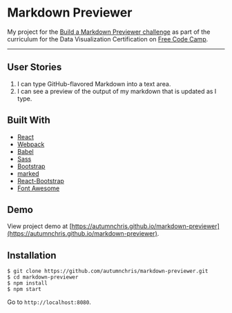 # Markdown Previewer

My project for the [Build a Markdown Previewer challenge](https://www.freecodecamp.org/challenges/build-a-markdown-previewer) as part of the curriculum for the Data Visualization Certification on [Free Code Camp](https://www.freecodecamp.org).

---

## User Stories
1. I can type GitHub-flavored Markdown into a text area.
2. I can see a preview of the output of my markdown that is updated as I type.

## Built With
* [React](https://reactjs.org)
* [Webpack](https://webpack.js.org)
* [Babel](https://babeljs.io)
* [Sass](http://sass-lang.com)
* [Bootstrap](https://getbootstrap.com)
* [marked](https://www.npmjs.com/package/marked)
* [React-Bootstrap](https://react-bootstrap.github.io)
* [Font Awesome](http://fontawesome.io)

## Demo

View project demo at [https://autumnchris.github.io/markdown-previewer](https://autumnchris.github.io/markdown-previewer).

## Installation

```
$ git clone https://github.com/autumnchris/markdown-previewer.git
$ cd markdown-previewer
$ npm install
$ npm start
```

Go to `http://localhost:8080`.

